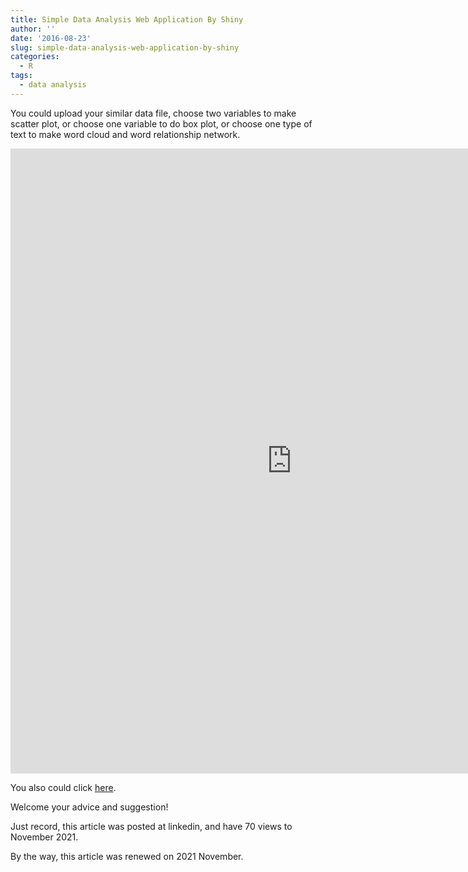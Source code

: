 ```yaml
---
title: Simple Data Analysis Web Application By Shiny
author: ''
date: '2016-08-23'
slug: simple-data-analysis-web-application-by-shiny
categories:
  - R
tags:
  - data analysis
---
```


<style type="text/css">.frame_style{
	border: medium none;
}</style>


You could upload your similar data file, choose two variables to make scatter plot, or choose one variable to do box plot, or choose one type of text to make word cloud and word relationship network.

<iframe src="https://beibeikong.shinyapps.io/data_analysis/" width="900" height="1000" class="frame_style"></iframe>

You also could click [here](https://beibeikong.shinyapps.io/data_analysis/).

Welcome your advice and suggestion!

Just record, this article was posted at linkedin, and have 70 views to November 2021.

By the way, this article was renewed on 2021 November.